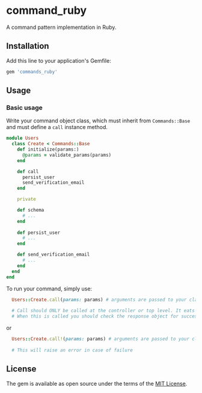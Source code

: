 # command_ruby

A command pattern implementation in Ruby.

## Installation

Add this line to your application's Gemfile:

```ruby
gem 'commands_ruby'
```

## Usage

### Basic usage

Write your command object class, which must inherit from `Commands::Base` and must define
a `call` instance method.

```ruby
module Users
  class Create < Commands::Base
    def initialize(params:)
      @params = validate_params(params)
    end

    def call
      persist_user
      send_verification_email
    end

    private

    def schema
      # ...
    end
    
    def persist_user
      # ...
    end

    def send_verification_email
      # ...
    end
  end
end
```

To run your command, simply use:

```ruby
  Users::Create.call(params: params) # arguments are passed to your class '#initialize' method
  
  # Call should ONLY be called at the controller or top level. It eats exceptions!
  # When this is called you should check the response object for success/failure
```

or 

```ruby
  Users::Create.call!(params: params) # arguments are passed to your class '#initialize' method
  
  # This will raise an error in case of failure
```

## License

The gem is available as open source under the terms of the [MIT License](http://opensource.org/licenses/MIT).
